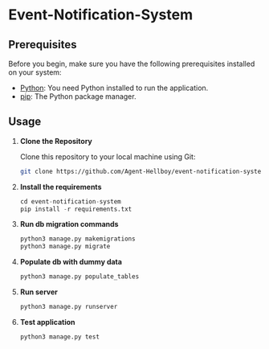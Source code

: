 # Event-Notification-System



## Prerequisites

Before you begin, make sure you have the following prerequisites installed on your system:

- [Python](https://www.python.org/downloads/): You need Python installed to run the application.
- [pip](https://pip.pypa.io/en/stable/installation/): The Python package manager.

## Usage

1. **Clone the Repository**

   Clone this repository to your local machine using Git:

   ```bash
   git clone https://github.com/Agent-Hellboy/event-notification-system.git


2. **Install the requirements**

    ```py 
    cd event-notification-system
    pip install -r requirements.txt

3. **Run db migration commands**
    ```py 
    python3 manage.py makemigrations
    python3 manage.py migrate

3. **Populate db with dummy data**
    ```py 
    python3 manage.py populate_tables

4. **Run server** 
    ```py 
    python3 manage.py runserver

5. **Test application**

    ```py 
    python3 manage.py test
    
